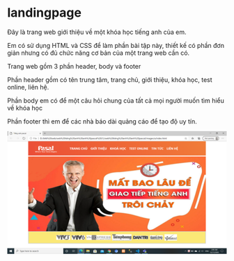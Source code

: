 # landingpage
<p>Đây là trang web giới thiệu về một khóa học tiếng anh của em.</p>
<p>Em có sử dụng HTML và CSS để làm phần bài tập này, thiết kế có phần đơn giản nhưng có đủ chức năng cơ bản của một trang web cần có.</P>
<p>Trang web gồm 3 phần header, body và footer</p>
 <p>Phần header gồm có tên trung tâm, trang chủ, giới thiệu, khóa học, test online, liên hệ.</p>
 <p>Phần body em có để một câu hỏi chung của tất cả mọi người muốn tìm hiểu về khóa học</P>
 <p>Phần footer thì em để các nhà báo dài quảng cáo để tạo độ uy tín.
</p>
<img src="./images/giaodien.png"/>
